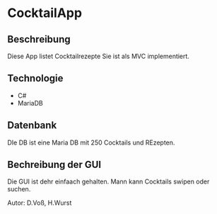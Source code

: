 # CocktailApp

## Beschreibung
Diese App listet Cocktailrezepte
Sie ist als MVC implementiert.

## Technologie
- C#
- MariaDB

## Datenbank
DIe DB ist eine Maria DB mit 250 Cocktails und REzepten.

## Bechreibung der GUI

Die GUI ist dehr einfaach gehalten.
Mann kann Cocktails swipen oder suchen.

Autor: D.Voß, H.Wurst
